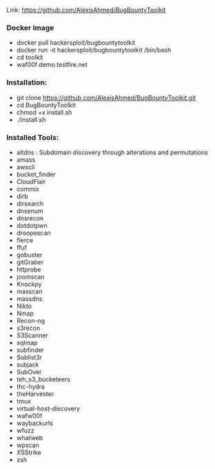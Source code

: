 Link: https://github.com/AlexisAhmed/BugBountyToolkit

### Docker Image
- docker pull hackersploit/bugbountytoolkit
- docker run -it hackersploit/bugbountytoolkit /bin/bash
- cd toolkit
- waf00f demo.testfire.net

### Installation:
- git clone https://github.com/AlexisAhmed/BugBountyToolkit.git
- cd BugBountyToolkit
- chmod +x install.sh
- ./install.sh

### Installed Tools:
- altdns : Subdomain discovery through alterations and permutations
- amass
- awscli
- bucket_finder
- CloudFlair
- commix
- dirb
- dirsearch
- dnsenum
- dnsrecon
- dotdotpwn
- droopescan
- fierce
- ffuf
- gobuster
- gitGraber
- httprobe
- joomscan
- Knockpy
- masscan
- massdns
- Nikto
- Nmap
- Recon-ng
- s3recon
- S3Scanner
- sqlmap
- subfinder
- Sublist3r
- subjack
- SubOver
- teh_s3_bucketeers
- thc-hydra
- theHarvester
- tmux
- virtual-host-discovery
- wafw00f
- waybackurls
- wfuzz
- whatweb
- wpscan
- XSStrike
- zsh
